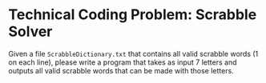 # Technical Coding Problem: Scrabble Solver
Given a file `ScrabbleDictionary.txt` that contains all valid scrabble words (1 on each line), please write a program that takes as input 7 letters and outputs all valid scrabble words that can be made with those letters.

